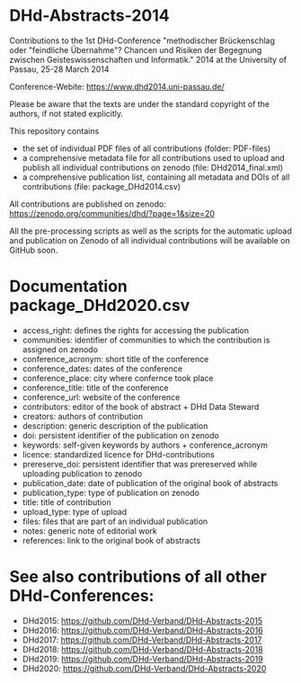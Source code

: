 # DHd-Abstracts-2014

Contributions to the 1st DHd-Conference "methodischer Brückenschlag oder "feindliche Übernahme"? Chancen und Risiken der Begegnung zwischen Geisteswissenschaften und Informatik." 2014 at the University of Passau, 25-28 March 2014

Conference-Webite: https://www.dhd2014.uni-passau.de/

Please be aware that the texts are under the standard copyright of the authors, if not stated explicitly.

This repository contains 
- the set of individual PDF files of all contributions (folder: PDF-files)
- a comprehensive metadata file for all contributions used to upload and publish all individual contributions on zenodo (file: DHd2014_final.xml)
- a comprehensive publication list, containing all metadata and DOIs of all contributions (file: package_DHd2014.csv)

All contributions are published on zenodo: https://zenodo.org/communities/dhd/?page=1&size=20

All the pre-processing scripts as well as the scripts for the automatic upload and publication on Zenodo of all individual contributions will be available on GitHub soon.

# Documentation package_DHd2020.csv

- access_right: defines the rights for accessing the publication
- communities: identifier of communities to which the contribution is assigned on zenodo
- conference_acronym: short title of the conference
- conference_dates: dates of the conference
- conference_place: city where confernce took place
- conference_title: title of the conference
- conference_url: website of the conference
- contributors: editor of the book of abstract + DHd Data Steward
- creators: authors of contribution
- description: generic description of the publication
- doi: persistent identifier of the publication on zenodo
- keywords: self-given keywords by authors + conference_acronym
- licence: standardized licence for DHd-contributions
- prereserve_doi: persistent identifier that was prereserved while uploading publication to zenodo
- publication_date: date of publication of the original book of abstracts
- publication_type: type of publication on zenodo
- title: title of contribution
- upload_type: type of upload
- files: files that are part of an individual publication
- notes: generic note of editorial work
- references: link to the original book of abstracts

# See also contributions of all other DHd-Conferences:

- DHd2015: https://github.com/DHd-Verband/DHd-Abstracts-2015
- DHd2016: https://github.com/DHd-Verband/DHd-Abstracts-2016
- DHd2017: https://github.com/DHd-Verband/DHd-Abstracts-2017
- DHd2018: https://github.com/DHd-Verband/DHd-Abstracts-2018
- DHd2019: https://github.com/DHd-Verband/DHd-Abstracts-2019
- DHd2020: https://github.com/DHd-Verband/DHd-Abstracts-2020
